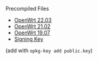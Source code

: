 Precompiled Files

* [OpenWrt 22.03](OpenWrt_22.03/)
* [OpenWrt 21.02](OpenWrt_21.02/)
* [OpenWrt 19.07](OpenWrt_19.07/)
* [Signing Key](public.key)

(add with `opkg-key add public.key`)
